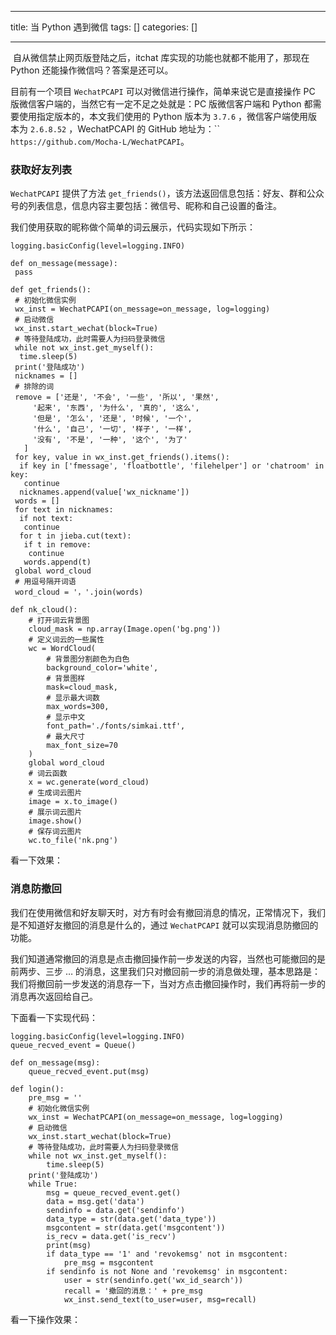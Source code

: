 
--- 
title:  当 Python 遇到微信 
tags: []
categories: [] 

---
<img src="https://img-blog.csdnimg.cn/20200505214354108.png" alt=""> 自从微信禁止网页版登陆之后，itchat 库实现的功能也就都不能用了，那现在 Python 还能操作微信吗？答案是还可以。

目前有一个项目 `WechatPCAPI` 可以对微信进行操作，简单来说它是直接操作 PC 版微信客户端的，当然它有一定不足之处就是：PC 版微信客户端和 Python 都需要使用指定版本的，本文我们使用的 Python 版本为 `3.7.6` ，微信客户端使用版本为 `2.6.8.52` ，WechatPCAPI 的 GitHub 地址为：`` `https://github.com/Mocha-L/WechatPCAPI`。

### 获取好友列表

`WechatPCAPI` 提供了方法 `get_friends()`，该方法返回信息包括：好友、群和公众号的列表信息，信息内容主要包括：微信号、昵称和自己设置的备注。

我们使用获取的昵称做个简单的词云展示，代码实现如下所示：

```
logging.basicConfig(level=logging.INFO)

def on_message(message):
 pass

def get_friends():
 # 初始化微信实例
 wx_inst = WechatPCAPI(on_message=on_message, log=logging)
 # 启动微信
 wx_inst.start_wechat(block=True)
 # 等待登陆成功，此时需要人为扫码登录微信
 while not wx_inst.get_myself():
  time.sleep(5)
 print('登陆成功')
 nicknames = []
 # 排除的词
 remove = ['还是', '不会', '一些', '所以', '果然',
     '起来', '东西', '为什么', '真的', '这么',
     '但是', '怎么', '还是', '时候', '一个',
     '什么', '自己', '一切', '样子', '一样',
     '没有', '不是', '一种', '这个', '为了'
   ]
 for key, value in wx_inst.get_friends().items():
  if key in ['fmessage', 'floatbottle', 'filehelper'] or 'chatroom' in key:
   continue
  nicknames.append(value['wx_nickname'])
 words = []
 for text in nicknames:
  if not text:
   continue
  for t in jieba.cut(text):
   if t in remove:
    continue
   words.append(t)
 global word_cloud
 # 用逗号隔开词语
 word_cloud = '，'.join(words)

def nk_cloud():
    # 打开词云背景图
    cloud_mask = np.array(Image.open('bg.png'))
    # 定义词云的一些属性
    wc = WordCloud(
        # 背景图分割颜色为白色
        background_color='white',
        # 背景图样
        mask=cloud_mask,
        # 显示最大词数
        max_words=300,
        # 显示中文
        font_path='./fonts/simkai.ttf',
        # 最大尺寸
        max_font_size=70
    )
    global word_cloud
    # 词云函数
    x = wc.generate(word_cloud)
    # 生成词云图片
    image = x.to_image()
    # 展示词云图片
    image.show()
    # 保存词云图片
    wc.to_file('nk.png')

```

看一下效果： <img src="https://img-blog.csdnimg.cn/20200505214101837.png" alt="">

### 消息防撤回

我们在使用微信和好友聊天时，对方有时会有撤回消息的情况，正常情况下，我们是不知道好友撤回的消息是什么的，通过 `WechatPCAPI` 就可以实现消息防撤回的功能。

我们知道通常撤回的消息是点击撤回操作前一步发送的内容，当然也可能撤回的是前两步、三步 … 的消息，这里我们只对撤回前一步的消息做处理，基本思路是：我们将撤回前一步发送的消息存一下，当对方点击撤回操作时，我们再将前一步的消息再次返回给自己。

下面看一下实现代码：

```
logging.basicConfig(level=logging.INFO)
queue_recved_event = Queue()

def on_message(msg):
    queue_recved_event.put(msg)

def login():
    pre_msg = ''
    # 初始化微信实例
    wx_inst = WechatPCAPI(on_message=on_message, log=logging)
    # 启动微信
    wx_inst.start_wechat(block=True)
    # 等待登陆成功，此时需要人为扫码登录微信
    while not wx_inst.get_myself():
        time.sleep(5)
    print('登陆成功')
    while True:
        msg = queue_recved_event.get()
        data = msg.get('data')
        sendinfo = data.get('sendinfo')
        data_type = str(data.get('data_type'))
        msgcontent = str(data.get('msgcontent'))
        is_recv = data.get('is_recv')
        print(msg)
        if data_type == '1' and 'revokemsg' not in msgcontent:
            pre_msg = msgcontent
        if sendinfo is not None and 'revokemsg' in msgcontent:
            user = str(sendinfo.get('wx_id_search'))
            recall = '撤回的消息：' + pre_msg
            wx_inst.send_text(to_user=user, msg=recall)

```

看一下操作效果： <img src="https://img-blog.csdnimg.cn/20200505214200303.jpg" alt="">
